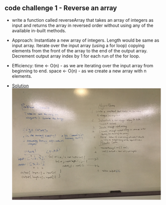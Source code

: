 ## code challenge 1 - Reverse an array
- write a function called reverseArray that takes an array of integers as input and returns   the array in reversed order without using any of the available in-built methods.

- Approach: Instantiate a new array of integers. Length would be same as input array. Iterate over the input array (using a for loop) copying elements from the front of the array to the end of the output array. Decrement output array index by 1 for each run of the for loop.

- Efficiency: time <- O(n) - as we are iterating over the input array from beginning to end.
space <- O(n) - as we create a new array with n elements.

- [Solution](https://github.com/gpadmapriya/data-structures-and-algorithms/blob/master/code401challenges/src/main/java/code401challenges/ArrayReverse.java) 
![Reversing an array](https://github.com/gpadmapriya/data-structures-and-algorithms/blob/master/assets/array_reverse.JPG)